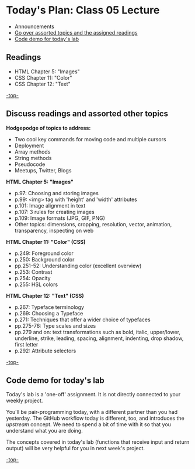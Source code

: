 <a id="top"></a>
# Today's Plan: Class 05 Lecture

- Announcements
- [Go over assorted topics and the assigned readings ](#readings)
- [Code demo for today's lab](#code)

## Readings

- HTML Chapter 5: "Images"
- CSS Chapter 11: "Color"
- CSS Chapter 12: "Text"

[-top-](#top)

<a id="readings"></a>
## Discuss readings and assorted other topics

**Hodgepodge of topics to address:**
- Two cool key commands for moving code and multiple cursors
- Deployment
- Array methods
- String methods
- Pseudocode
- Meetups, Twitter, Blogs

**HTML Chapter 5: "Images"**

- p.97: Choosing and storing images
- p.99: \<img> tag with 'height' and 'width' attributes
- p.101: Image alignment in text
- p.107: 3 rules for creating images
- p.109: Image formats (JPG, GIF, PNG)
- Other topics: dimensions, cropping, resolution, vector, animation, transparency, inspecting on web

**HTML Chapter 11: "Color" (CSS)**

- p.249: Foreground color
- p.250: Background color
- pp.251-52: Understanding color (excellent overview)
- p.253: Contrast
- p.254: Opacity
- p.255: HSL colors

**HTML Chapter 12: "Text" (CSS)**

- p.267: Typeface terminology
- p.269: Choosing a Typeface
- p.271: Techniques that offer a wider choice of typefaces
- pp.275-76: Type scales and sizes
- pp.279 and on: text transformations such as bold, italic, upper/lower, underline, strike, leading, spacing, alignment, indenting, drop shadow, first letter
- p.292: Attribute selectors

[-top-](#top)

<a id="code"></a>
## Code demo for today's lab

Today's lab is a 'one-off' assignment. It is not directly connected to your weekly project.

You'll be pair-programming today, with a different partner than you had yesterday. The GitHub workflow today is different, too, and introduces the *upstream* concept. We need to spend a bit of time with it so that you understand what you are doing.

The concepts covered in today's lab (functions that receive input and return output) will be very helpful for you in next week's project.

[-top-](#top)
